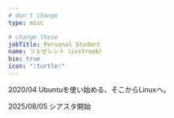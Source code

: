 ```yaml
---
# don't change
type: misc

# change these
jobTitle: Personal Student
name: フェゼレント（ivstrook）
bio: true
icon: ":turtle:"
---
```


2020/04 Ubuntuを使い始める、そこからLinuxへ。

2025/08/05 シアスタ開始
